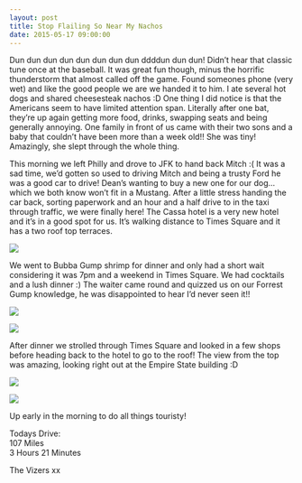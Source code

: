 ```yaml
---
layout: post
title: Stop Flailing So Near My Nachos
date: 2015-05-17 09:00:00
---
```


Dun dun dun dun dun dun dun dun ddddun dun dun! Didn’t hear that classic tune once at the baseball. It was great fun though, minus the horrific thunderstorm that almost called off the game. Found someones phone (very wet) and like the good people we are we handed it to him. I ate several hot dogs and shared cheesesteak nachos :D One thing I did notice is that the Americans seem to have limited attention span. Literally after one bat, they’re up again getting more food, drinks, swapping seats and being generally annoying. One family in front of us came with their two sons and a baby that couldn’t have been more than a week old!! She was tiny! Amazingly, she slept through the whole thing.

This morning we left Philly and drove to JFK to hand back Mitch :( It was a sad time, we’d gotten so used to driving Mitch and being a trusty Ford he was a good car to drive! Dean’s wanting to buy a new one for our dog... which we both know won’t fit in a Mustang. After a little stress handing the car back, sorting paperwork and an hour and a half drive to in the taxi through traffic, we were finally here! The Cassa hotel is a very new hotel and it’s in a good spot for us. It’s walking distance to Times Square and it has a two roof top terraces.

![](/images/Timessquare.jpg)

We went to Bubba Gump shrimp for dinner and only had a short wait considering it was 7pm and a weekend in Times Square. We had cocktails and a lush dinner :) The waiter came round and quizzed us on our Forrest Gump knowledge, he was disappointed to hear I’d never seen it!!

![](/images/BG.jpg)

![](/images/BG2.jpg)

After dinner we strolled through Times Square and looked in a few shops before heading back to the hotel to go to the roof! The view from the top was amazing, looking right out at the Empire State building :D

![](/images/Roof.jpg)

![](/images/Roof2.jpg)

Up early in the morning to do all things touristy!

Todays Drive:<br />
107 Miles<br />
3 Hours 21 Minutes

The Vizers xx